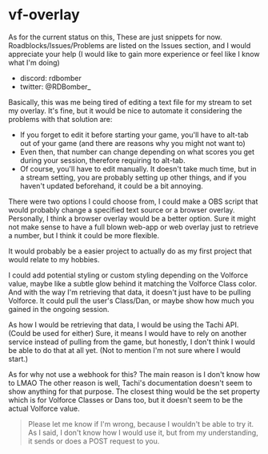 # vf-overlay
As for the current status on this, These are just snippets for now.
Roadblocks/Issues/Problems are listed on the Issues section, and I would appreciate your help (I would like to gain more experience or feel like I know what I'm doing)

* discord: rdbomber
* twitter: @RDBomber_

Basically, this was me being tired of editing a text file for my stream to set my overlay.
It's fine, but it would be nice to automate it considering the problems with that solution are:
* If you forget to edit it before starting your game, you'll have to alt-tab out of your game (and there are reasons why you might not want to)
* Even then, that number can change depending on what scores you get during your session, therefore requiring to alt-tab.
* Of course, you'll have to edit manually. It doesn't take much time, but in a stream setting, you are probably setting up other things, and if you haven't updated beforehand, it could be a bit annoying.

There were two options I could choose from, I could make a OBS script that would probably change a specified text source or a browser overlay.
Personally, I think a browser overlay would be a better option. Sure it might not make sense to have a full blown web-app or web overlay just to retrieve a number, but I think it could be more flexible.

It would probably be a easier project to actually do as my first project that would relate to my hobbies.

I could add potential styling or custom styling depending on the Volforce value, maybe like a subtle glow behind it matching the Volforce Class color.
And with the way I'm retrieving that data, it doesn't just have to be pulling Volforce. It could pull the user's Class/Dan, or maybe show how much you gained in the ongoing session.

As how I would be retrieving that data, I would be using the Tachi API. (Could be used for either)
Sure, it means I would have to rely on another service instead of pulling from the game, but honestly, I don't think I would be able to do that at all yet. (Not to mention I'm not sure where I would start.)

As for why not use a webhook for this? The main reason is I don't know how to LMAO
The other reason is well, Tachi's documentation doesn't seem to show anything for that purpose. The closest thing would be the set property which is for Volforce Classes or Dans too, but it doesn't seem to be the actual Volforce value.
> Please let me know if I'm wrong, because I wouldn't be able to try it.
> As I said, I don't know how I would use it, but from my understanding, it sends or does a POST request to you.



